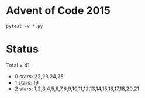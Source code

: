 Advent of Code 2015
===================

```pytest -v *.py```

Status
======

Total = 41

- 0 stars: 22,23,24,25
- 1 stars: 19
- 2 stars: 1,2,3,4,5,6,7,8,9,10,11,12,13,14,15,16,17,18,20,21
